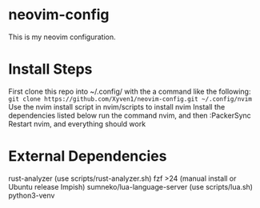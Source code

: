 # neovim-config
This is my neovim configuration.

# Install Steps
First clone this repo into ~/.config/ with the a command like the following:
```git clone https://github.com/Xyven1/neovim-config.git ~/.config/nvim```
Use the nvim install script in nvim/scripts to install nvim
Install the dependencies listed below
run the command nvim, and then :PackerSync
Restart nvim, and everything should work

# External Dependencies
rust-analyzer                 (use scripts/rust-analyzer.sh)
fzf >24                       (manual install or Ubuntu release Impish)
sumneko/lua-language-server   (use scripts/lua.sh)
python3-venv
